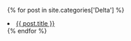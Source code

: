 {% for post in site.categories['Delta'] %}
  <li>
    <a href="{{ post.url }}" target="_blank">{{ post.title }}</a>
  </li>
{% endfor %}